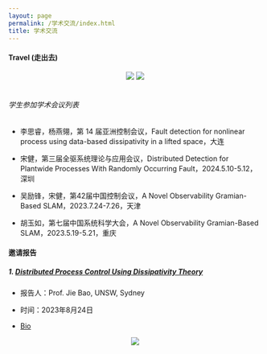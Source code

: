 ```yaml
---
layout: page
permalink: /学术交流/index.html
title: 学术交流 
---
```


#### Travel (走出去)

<div align="center">
<img src="https://usst-lilab.github.io/images/学术交流/map2.png">
<img src="https://usst-lilab.github.io/images/学术交流/map1.png">
</div><br>

###### 学生参加学术会议列表

- 李思睿，杨燕翎，第 14 届亚洲控制会议，Fault detection for nonlinear process using data-based dissipativity in a lifted space，大连

- 宋健，第三届全驱系统理论与应用会议，Distributed Detection for Plantwide Processes With Randomly Occurring Fault，2024.5.10-5.12，深圳

- 吴励锋，宋健，第42届中国控制会议，A Novel Observability Gramian-Based SLAM，2023.7.24-7.26，天津

- 胡玉如，第七届中国系统科学大会，A Novel Observability Gramian-Based SLAM，2023.5.19-5.21，重庆

#### 邀请报告

##### 1. [Distributed Process Control Using Dissipativity Theory](https://lxy.usst.edu.cn/2023/0823/c6729a304218/page.htm)

- 报告人：Prof. Jie Bao, UNSW, Sydney

- 时间：2023年8月24日

- [Bio](https://research.unsw.edu.au/people/professor-jie-bao)

<div align="center">
<img src="https://usst-lilab.github.io/images/1.jpg">
</div>
